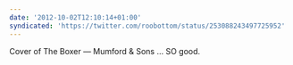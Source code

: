 ```yaml
---
date: '2012-10-02T12:10:14+01:00'
syndicated: 'https://twitter.com/roobottom/status/253088243497725952'
---
```

Cover of The Boxer — Mumford &amp; Sons … SO good.
